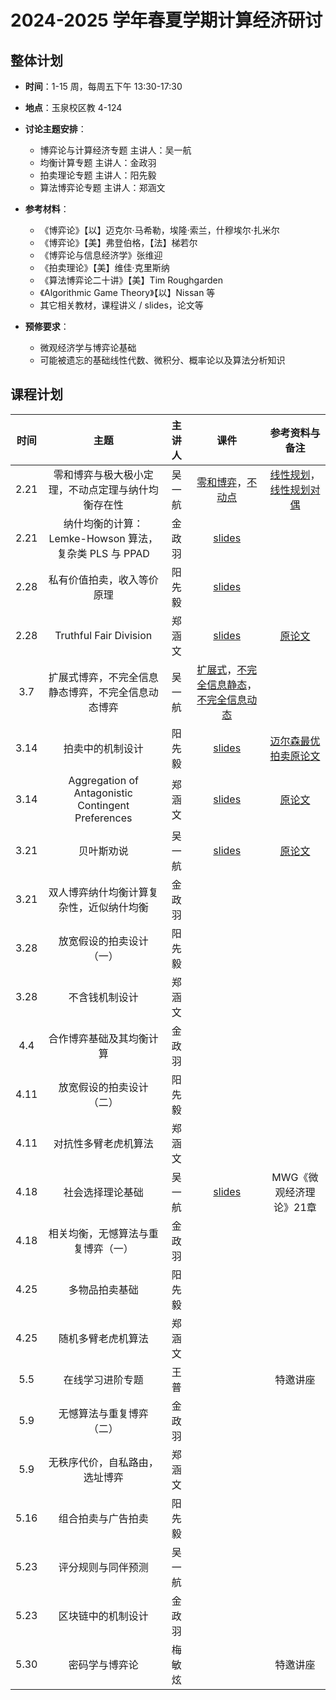 # 2024-2025 学年春夏学期计算经济研讨

## 整体计划

- **时间**：1-15 周，每周五下午 13:30-17:30

- **地点**：玉泉校区教 4-124

- **讨论主题安排**：
    - 博弈论与计算经济专题 主讲人：吴一航
    - 均衡计算专题 主讲人：金政羽
    - 拍卖理论专题 主讲人：阳先毅
    - 算法博弈论专题 主讲人：郑涵文

- **参考材料**：

    - 《博弈论》【以】迈克尔·马希勒，埃隆·索兰，什穆埃尔·扎米尔
    - 《博弈论》【美】弗登伯格，【法】梯若尔
    - 《博弈论与信息经济学》张维迎
    - 《拍卖理论》【美】维佳·克里斯纳
    - 《算法博弈论二十讲》【美】Tim Roughgarden
    - 《Algorithmic Game Theory》【以】Nissan 等
    - 其它相关教材，课程讲义 / slides，论文等

- **预修要求**：
    - 微观经济学与博弈论基础
    - 可能被遗忘的基础线性代数、微积分、概率论以及算法分析知识

## 课程计划

| 时间 | 主题 | 主讲人 | 课件 | 参考资料与备注 |
| :---: | :----: | :---: | :---: | :---: |
| 2.21 | 零和博弈与极大极小定理，不动点定理与纳什均衡存在性 | 吴一航 | [零和博弈](25sp/25sp-lec1-zero.pdf)，[不动点](25sp/25sp-lec2-ne.pdf) | [线性规划](25sp/lec1-LP-haifeng.pdf)，[线性规划对偶](25sp/lec1-duality-haifeng.pdf) |
| 2.21 | 纳什均衡的计算：Lemke-Howson 算法，复杂类 PLS 与 PPAD | 金政羽 | [slides](25sp/ne_complexity01.pdf) |  |
| 2.28 | 私有价值拍卖，收入等价原理 | 阳先毅 | [slides](25sp/Auction_theory_1.pdf) |  |
| 2.28 | Truthful Fair Division | 郑涵文 | [slides](25sp/25sp-01-fair_division1.pdf) | [原论文](25sp/On%20Existence%20of%20Truthful%20Fair%20Cake%20Cutting%20Mechanisms.pdf) |
| 3.7 | 扩展式博弈，不完全信息静态博弈，不完全信息动态博弈 | 吴一航 | [扩展式](25sp/25sp-lec3-dynamic.pdf)，[不完全信息静态](25sp/25sp-lec4-incomplete.pdf)，[不完全信息动态](25sp/25sp-lec5-signal.pdf) |  |
| 3.14 | 拍卖中的机制设计 | 阳先毅 | [slides](25sp/auction_2.pdf) | [迈尔森最优拍卖原论文](25sp/Optimal%20Auction%20Design.pdf) |
| 3.14 | Aggregation of Antagonistic Contingent Preferences | 郑涵文 | [slides](25sp/25sp-02-Antagonistic_Contingent_Preferences.pdf) | [原论文](25sp/Aggregation%20of%20Antagonistic%20Contingent%20Preferences-%20When%20Is%20It%20Possible?.pdf) |
| 3.21 | 贝叶斯劝说 | 吴一航 | [slides](25sp/25sp-lec6-persuasion.pdf) | [原论文](25sp/Bayesian%20Persuasion.pdf) |
| 3.21 | 双人博弈纳什均衡计算复杂性，近似纳什均衡 | 金政羽 |  |  |
| 3.28 | 放宽假设的拍卖设计（一） | 阳先毅 |  |  |
| 3.28 | 不含钱机制设计 | 郑涵文 |  |  |
| 4.4 | 合作博弈基础及其均衡计算 | 金政羽 |  |  |
| 4.11 | 放宽假设的拍卖设计（二） | 阳先毅 |  |  |
| 4.11 | 对抗性多臂老虎机算法 | 郑涵文 |  |
| 4.18 | 社会选择理论基础 | 吴一航 | [slides](25sp/25sp-lec7-social.pdf) | MWG《微观经济理论》21章 |
| 4.18 | 相关均衡，无憾算法与重复博弈（一） | 金政羽 |  |  |
| 4.25 | 多物品拍卖基础 | 阳先毅 |  |  |
| 4.25 | 随机多臂老虎机算法 | 郑涵文 |  |  |
| 5.5 | 在线学习进阶专题 | 王普 |  | 特邀讲座 |
| 5.9 | 无憾算法与重复博弈（二） | 金政羽 |  |  |
| 5.9 | 无秩序代价，自私路由，选址博弈 | 郑涵文 |  |  |
| 5.16 | 组合拍卖与广告拍卖 | 阳先毅 |  |  |
| 5.23 | 评分规则与同伴预测 | 吴一航 |  |  |
| 5.23 | 区块链中的机制设计 | 金政羽 |  |  |
| 5.30 | 密码学与博弈论 | 梅敏炫 |  | 特邀讲座 |